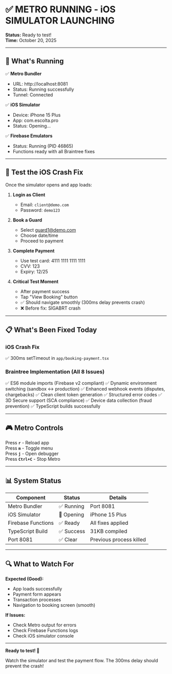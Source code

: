 # ✅ METRO RUNNING - iOS SIMULATOR LAUNCHING

**Status:** Ready to test!  
**Time:** October 20, 2025

---

## 🚀 What's Running

✅ **Metro Bundler**
- URL: http://localhost:8081
- Status: Running successfully
- Tunnel: Connected

✅ **iOS Simulator**
- Device: iPhone 15 Plus
- App: com.escolta.pro
- Status: Opening...

✅ **Firebase Emulators**
- Status: Running (PID 46865)
- Functions ready with all Braintree fixes

---

## 🎯 Test the iOS Crash Fix

Once the simulator opens and app loads:

1. **Login as Client**
   - Email: `client@demo.com`
   - Password: `demo123`

2. **Book a Guard**
   - Select guard1@demo.com
   - Choose date/time
   - Proceed to payment

3. **Complete Payment**
   - Use test card: 4111 1111 1111 1111
   - CVV: 123
   - Expiry: 12/25

4. **Critical Test Moment**
   - After payment success
   - Tap "View Booking" button
   - ✅ Should navigate smoothly (300ms delay prevents crash)
   - ❌ Before fix: SIGABRT crash

---

## 📋 What's Been Fixed Today

### iOS Crash Fix
✅ 300ms setTimeout in `app/booking-payment.tsx`

### Braintree Implementation (All 8 Issues)
✅ ES6 module imports (Firebase v2 compliant)
✅ Dynamic environment switching (sandbox ↔ production)
✅ Enhanced webhook events (disputes, chargebacks)
✅ Clean client token generation
✅ Structured error codes
✅ 3D Secure support (SCA compliance)
✅ Device data collection (fraud prevention)
✅ TypeScript builds successfully

---

## 🎮 Metro Controls

Press **`r`** - Reload app  
Press **`m`** - Toggle menu  
Press **`j`** - Open debugger  
Press **`Ctrl+C`** - Stop Metro

---

## 📊 System Status

| Component | Status | Details |
|-----------|--------|---------|
| Metro Bundler | ✅ Running | Port 8081 |
| iOS Simulator | 🚀 Opening | iPhone 15 Plus |
| Firebase Functions | ✅ Ready | All fixes applied |
| TypeScript Build | ✅ Success | 31KB compiled |
| Port 8081 | ✅ Clear | Previous process killed |

---

## 🔍 What to Watch For

**Expected (Good):**
- App loads successfully
- Payment form appears
- Transaction processes
- Navigation to booking screen (smooth)

**If Issues:**
- Check Metro output for errors
- Check Firebase Functions logs
- Check iOS simulator console

---

**Ready to test! 🎉**

Watch the simulator and test the payment flow. The 300ms delay should prevent the crash!
